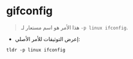 # gifconfig

> هذا الأمر هو اسم مستعار لـ `-p linux ifconfig`.

- إعرض التوثيقات للأمر الأصلي:

`tldr -p linux ifconfig`
